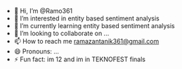 - 👋 Hi, I’m @Ramo361
- 👀 I’m interested in entity based sentiment analysis
- 🌱 I’m currently learning entity based sentiment analysis
- 💞️ I’m looking to collaborate on ...
- 📫 How to reach me ramazantanik361@gmail.com
- 😄 Pronouns: ...
- ⚡ Fun fact: im 12 and im in TEKNOFEST finals

<!---
Ramo361/Ramo361 is a ✨ special ✨ repository because its `README.md` (this file) appears on your GitHub profile.
You can click the Preview link to take a look at your changes.
--->
